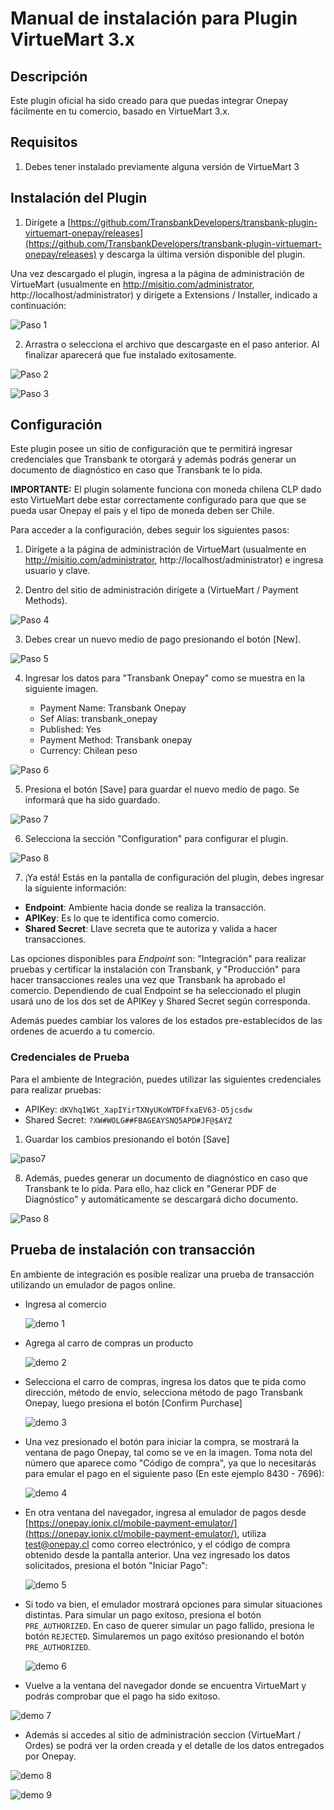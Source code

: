 # Manual de instalación para Plugin VirtueMart 3.x

## Descripción

Este plugin oficial ha sido creado para que puedas integrar Onepay fácilmente en tu comercio, basado en VirtueMart 3.x.

## Requisitos

1. Debes tener instalado previamente alguna versión de VirtueMart 3

## Instalación del Plugin

1. Dirígete a [https://github.com/TransbankDevelopers/transbank-plugin-virtuemart-onepay/releases](https://github.com/TransbankDevelopers/transbank-plugin-virtuemart-onepay/releases) y descarga la última versión disponible del plugin.

  Una vez descargado el plugin, ingresa a la página de administración de VirtueMart (usualmente en http://misitio.com/administrator, http://localhost/administrator) y dirígete a Extensions / Installer, indicado a continuación:

  ![Paso 1](img/paso1.png)
  
2. Arrastra o selecciona el archivo que descargaste en el paso anterior. Al finalizar aparecerá que fue instalado exitosamente.

  ![Paso 2](img/paso2.png)

  ![Paso 3](img/paso3.png)

## Configuración

Este plugin posee un sitio de configuración que te permitirá ingresar credenciales que Transbank te otorgará y además podrás generar un documento de diagnóstico en caso que Transbank te lo pida.

**IMPORTANTE:** El plugin solamente funciona con moneda chilena CLP dado esto VirtueMart debe estar correctamente configurado para que que se pueda usar Onepay el país y el tipo de moneda deben ser Chile.

Para acceder a la configuración, debes seguir los siguientes pasos:

1. Dirígete a la página de administración de VirtueMart (usualmente en http://misitio.com/administrator, http://localhost/administrator) e ingresa usuario y clave.

2. Dentro del sitio de administración dirígete a (VirtueMart / Payment Methods).

  ![Paso 4](img/paso4.png)

3. Debes crear un nuevo medio de pago presionando el botón [New].

  ![Paso 5](img/paso5.png)

4. Ingresar los datos para "Transbank Onepay" como se muestra en la siguiente imagen.

    - Payment Name: Transbank Onepay 
    - Sef Alias: transbank_onepay
    - Published: Yes
    - Payment Method: Transbank onepay
    - Currency: Chilean peso

  ![Paso 6](img/paso6.png)

5. Presiona el botón [Save] para guardar el nuevo medio de pago. Se informará que ha sido guardado.

  ![Paso 7](img/paso7.png)

6. Selecciona la sección "Configuration" para configurar el plugin.
   
  ![Paso 8](img/paso8.png)

7. ¡Ya está! Estás en la pantalla de configuración del plugin, debes ingresar la siguiente información:

  * **Endpoint**: Ambiente hacia donde se realiza la transacción. 
  * **APIKey**: Es lo que te identifica como comercio.
  * **Shared Secret**: Llave secreta que te autoriza y valida a hacer transacciones.
  
  Las opciones disponibles para _Endpoint_ son: "Integración" para realizar pruebas y certificar la instalación con Transbank, y "Producción" para hacer transacciones reales una vez que Transbank ha aprobado el comercio. Dependiendo de cual Endpoint se ha seleccionado el plugin usará uno de los dos set de APIKey y Shared Secret según corresponda.

  Además puedes cambiar los valores de los estados pre-establecidos de las ordenes de acuerdo a tu comercio.
  
### Credenciales de Prueba

Para el ambiente de Integración, puedes utilizar las siguientes credenciales para realizar pruebas:

* APIKey: `dKVhq1WGt_XapIYirTXNyUKoWTDFfxaEV63-O5jcsdw`
* Shared Secret: `?XW#WOLG##FBAGEAYSNQ5APD#JF@$AYZ`

1. Guardar los cambios presionando el botón [Save]
   
  ![paso7](img/paso7.png)

8. Además, puedes generar un documento de diagnóstico en caso que Transbank te lo pida. Para ello, haz click en "Generar PDF de Diagnóstico" y automáticamente se descargará dicho documento.

  ![Paso 8](img/paso8.png)

## Prueba de instalación con transacción

En ambiente de integración es posible realizar una prueba de transacción utilizando un emulador de pagos online.

* Ingresa al comercio

  ![demo 1](img/demo1.png)

* Agrega al carro de compras un producto

  ![demo 2](img/demo2.png)

* Selecciona el carro de compras, ingresa los datos que te pida como dirección, método de envío, selecciona método de pago Transbank Onepay, luego presiona el botón [Confirm Purchase]

  ![demo 3](img/demo3.png)

* Una vez presionado el botón para iniciar la compra, se mostrará la ventana de pago Onepay, tal como se ve en la imagen. Toma nota del número que aparece como "Código de compra", ya que lo necesitarás para emular el pago en el siguiente paso (En este ejemplo 8430 - 7696):
  
  ![demo 4](img/demo4.png)
  
* En otra ventana del navegador, ingresa al emulador de pagos desde [https://onepay.ionix.cl/mobile-payment-emulator/](https://onepay.ionix.cl/mobile-payment-emulator/), utiliza test@onepay.cl como correo electrónico, y el código de compra obtenido desde la pantalla anterior. Una vez ingresado los datos solicitados, presiona el botón "Iniciar Pago":

  ![demo 5](img/demo5.png)
  
* Si todo va bien, el emulador mostrará opciones para simular situaciones distintas. Para simular un pago exitoso, presiona el botón `PRE_AUTHORIZED`. En caso de querer simular un pago fallido, presiona le botón `REJECTED`. Simularemos un pago exitóso presionando el botón `PRE_AUTHORIZED`.

  ![demo 6](img/demo6.png)
  
* Vuelve a la ventana del navegador donde se encuentra VirtueMart y podrás comprobar que el pago ha sido exitoso.

 ![demo 7](img/demo7.png)

* Además si accedes al sitio de administración seccion (VirtueMart / Ordes) se podrá ver la orden creada y el detalle de los datos entregados por Onepay.

 ![demo 8](img/demo8.png)

 ![demo 9](img/demo9.png)
